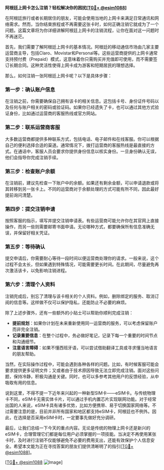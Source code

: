 **阿根廷上网卡怎么注销？轻松解决你的困扰[[TG💪+ @esim1088](https://t.me/s/esim1088)]**

在阿根廷旅行或者长期居住的朋友，可能会使用当地的上网卡来满足日常通讯和网络需求。然而，当你结束旅程或不再需要这张卡时，如何正确注销它就成为了一个问题。这篇文章将为你详细讲解阿根廷上网卡的注销流程，让你在面对这一问题时不再迷茫。

首先，我们需要了解阿根廷上网卡的基本情况。阿根廷的移动通信市场由几家主要运营商主导，包括Claro、Movistar和Personal等。这些运营商提供的上网卡通常支持预付费（Prepaid）模式，这意味着你只需购买并充值即可使用，而不需要签订长期合同。这种灵活性使得上网卡成为游客和短期居民的理想选择。

那么，如何注销一张阿根廷上网卡呢？以下是具体步骤：

### **第一步：确认账户信息**
在注销之前，你需要确保自己拥有该卡的相关信息。这包括卡号、身份证件号码以及任何与账户相关的密码或验证码。如果你已经遗失了卡，也可以通过其他方式验证身份，比如通过运营商的客服热线或官方网站。

### **第二步：联系运营商客服**
大多数运营商都提供多种联系方式，包括电话、电子邮件和在线客服。你可以根据自己的便利选择合适的渠道。通常情况下，拨打运营商的客服热线是最直接的方式。在通话中，客服人员会要求你提供身份信息以核实身份。一旦身份确认无误，他们会指导你完成注销手续。

### **第三步：检查账户余额**
在注销前，建议先检查一下账户中的余额。如果还有剩余金额，可以申请退款或将其转移到另一张卡上。不同的运营商对于余额处理的方式可能有所不同，因此最好提前询问清楚。

### **第四步：提交注销申请**
按照客服的指示，填写并提交注销申请表。有些运营商可能允许你在其官网上直接操作，而另一些则需要邮寄书面申请。无论哪种方式，都要确保所有信息准确无误，并保留好相关凭证。

### **第五步：等待确认**
提交申请后，你需要耐心等待一段时间以便运营商处理你的请求。一般来说，这个过程不会太长，但如果遇到特殊情况，可能需要更长时间。在此期间，尽量避免再次激活该卡，以免影响注销进程。

### **第六步：清理个人资料**
注销完成后，别忘了清理与该卡相关的个人资料。例如，删除绑定的服务、取消订阅的信息等。这样做不仅可以保护隐私，还能防止不必要的麻烦。

除了上述步骤外，还有一些额外的小贴士可以帮助你顺利完成注销：

- **提前规划**：如果你计划在未来重新使用同一运营商的服务，可以考虑保留账户而非完全注销。
- **记录重要信息**：在整个过程中，务必做好笔记，记录下每一个重要的时间节点和沟通细节。
- **注意语言障碍**：如果不懂西班牙语，可以尝试借助翻译工具或寻求懂当地语言的朋友帮助。

当然，在实际操作过程中，可能会遇到各种各样的问题。比如，有时候客服可能会要求提供更多证明文件；又或者由于技术原因导致无法立即完成注销。面对这些问题，保持冷静，积极沟通是关键。同时，也可以多参考其他用户的反馈经验，从中吸取有用的信息。

说到这里，不得不提一下近年来兴起的一种新型SIM卡——eSIM卡。与传统物理卡不同，eSIM卡无需实体卡片，可以通过手机内置芯片实现联网功能。对于经常出国的人来说，eSIM卡具有诸多优势，比如方便携带、易于切换国家网络等。不过需要注意的是，目前并非所有国家和地区都支持eSIM卡，阿根廷也不例外。因此，在选择是否采用eSIM卡时，一定要事先做好充分调研。

最后，让我们总结一下今天的重点内容。无论是传统的物理上网卡还是新兴的eSIM卡，合理管理它们都是每位用户必须掌握的一项技能。当决定不再使用某张卡时，及时进行注销不仅能够避免不必要的费用支出，还能有效保护个人信息安全。希望本文能为正在寻找答案的朋友们提供清晰明了的指引[[TG💪+ @esim1088](https://t.me/s/esim1088)]。

[[TG💪+ @esim1088](https://t.me/s/esim1088) ![Image](https://i.postimg.cc/4NQfJmqS/Snipaste-2025-05-13-00-14-12.png)]